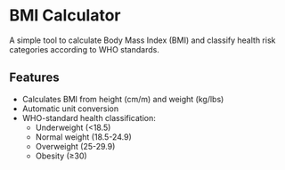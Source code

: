 #  BMI Calculator

A simple tool to calculate Body Mass Index (BMI) and classify health risk categories according to WHO standards.

## Features
- Calculates BMI from height (cm/m) and weight (kg/lbs)
- Automatic unit conversion
- WHO-standard health classification:
  - Underweight (<18.5)
  - Normal weight (18.5-24.9)  
  - Overweight (25-29.9)
  - Obesity (≥30)
